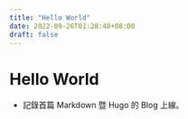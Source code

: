 ```yaml
---
title: "Hello World"
date: 2022-09-26T01:28:48+08:00
draft: false
---
```


# Hello World

* 記錄首篇 Markdown 暨 Hugo 的 Blog 上線。
